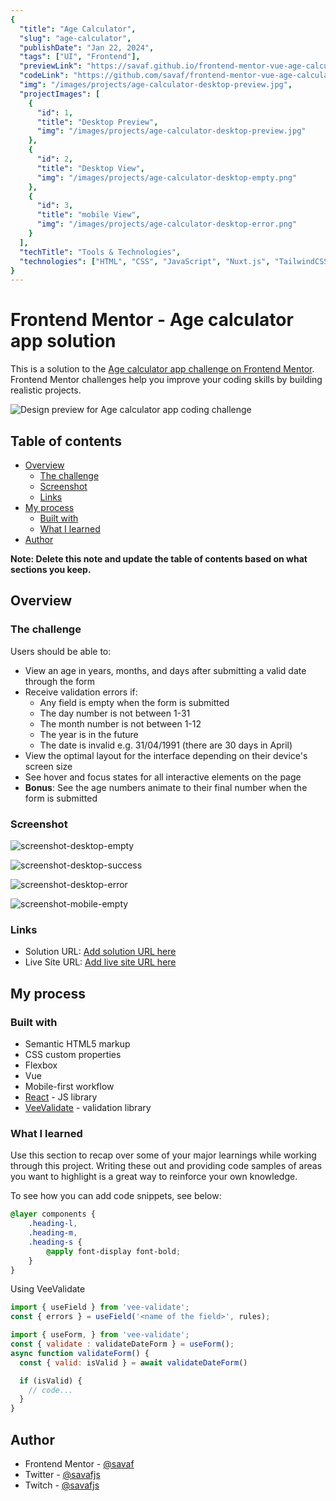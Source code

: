```yaml
---
{
  "title": "Age Calculator",
  "slug": "age-calculator",
  "publishDate": "Jan 22, 2024",
  "tags": ["UI", "Frontend"],
  "previewLink": "https://savaf.github.io/frontend-mentor-vue-age-calculator/",
  "codeLink": "https://github.com/savaf/frontend-mentor-vue-age-calculator",
  "img": "/images/projects/age-calculator-desktop-preview.jpg",
  "projectImages": [
    {
      "id": 1,
      "title": "Desktop Preview",
      "img": "/images/projects/age-calculator-desktop-preview.jpg"
    },
    {
      "id": 2,
      "title": "Desktop View",
      "img": "/images/projects/age-calculator-desktop-empty.png"
    },
    {
      "id": 3,
      "title": "mobile View",
      "img": "/images/projects/age-calculator-desktop-error.png"
    }
  ],
  "techTitle": "Tools & Technologies",
  "technologies": ["HTML", "CSS", "JavaScript", "Nuxt.js", "TailwindCSS", "Figma"],
}
---
```

# Frontend Mentor - Age calculator app solution

This is a solution to the [Age calculator app challenge on Frontend Mentor](https://www.frontendmentor.io/challenges/age-calculator-app-dF9DFFpj-Q). Frontend Mentor challenges help you improve your coding skills by building realistic projects.

![Design preview for Age calculator app coding challenge](./design/desktop-preview.jpg)

## Table of contents

- [Overview](#overview)
  - [The challenge](#the-challenge)
  - [Screenshot](#screenshot)
  - [Links](#links)
- [My process](#my-process)
  - [Built with](#built-with)
  - [What I learned](#what-i-learned)
- [Author](#author)

**Note: Delete this note and update the table of contents based on what sections you keep.**

## Overview

### The challenge

Users should be able to:

- View an age in years, months, and days after submitting a valid date through the form
- Receive validation errors if:
  - Any field is empty when the form is submitted
  - The day number is not between 1-31
  - The month number is not between 1-12
  - The year is in the future
  - The date is invalid e.g. 31/04/1991 (there are 30 days in April)
- View the optimal layout for the interface depending on their device's screen size
- See hover and focus states for all interactive elements on the page
- **Bonus**: See the age numbers animate to their final number when the form is submitted

### Screenshot

![screenshot-desktop-empty](/images/projects/age-calculator-desktop-empty.png)

![screenshot-desktop-success](/images/projects/age-calculator-desktop-success.png)

![screenshot-desktop-error](/images/projects/age-calculator-desktop-error.png)

![screenshot-mobile-empty](/images/projects/age-calculator-mobile-empty.png)

### Links

- Solution URL: [Add solution URL here](https://github.com/savaf/frontend-mentor-vue-age-calculator)
- Live Site URL: [Add live site URL here](https://savaf.github.io/frontend-mentor-vue-age-calculator)

## My process

### Built with

- Semantic HTML5 markup
- CSS custom properties
- Flexbox
- Vue
- Mobile-first workflow
- [React](https://vuejs.org/) - JS library
- [VeeValidate](https://vee-validate.logaretm.com/v4/) - validation library

### What I learned

Use this section to recap over some of your major learnings while working through this project. Writing these out and providing code samples of areas you want to highlight is a great way to reinforce your own knowledge.

To see how you can add code snippets, see below:

```css
@layer components {
    .heading-l,
    .heading-m,
    .heading-s {
        @apply font-display font-bold;
    }
}
```

Using VeeValidate
```js
import { useField } from 'vee-validate';
const { errors } = useField('<name of the field>', rules);
```
```js
import { useForm, } from 'vee-validate';
const { validate : validateDateForm } = useForm();
async function validateForm() {
  const { valid: isValid } = await validateDateForm()

  if (isValid) {
    // code...
  }
}
```

## Author

- Frontend Mentor - [@savaf](https://www.frontendmentor.io/profile/savaf)
- Twitter - [@savafjs](https://www.twitter.com/savafjs)
- Twitch - [@savafjs](https://www.twitch.tv/savafjs)
